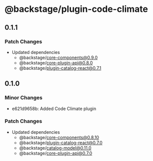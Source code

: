 # @backstage/plugin-code-climate

## 0.1.1

### Patch Changes

- Updated dependencies
  - @backstage/core-components@0.9.0
  - @backstage/core-plugin-api@0.8.0
  - @backstage/plugin-catalog-react@0.7.1

## 0.1.0

### Minor Changes

- e621d9658b: Added Code Climate plugin

### Patch Changes

- Updated dependencies
  - @backstage/core-components@0.8.10
  - @backstage/plugin-catalog-react@0.7.0
  - @backstage/catalog-model@0.11.0
  - @backstage/core-plugin-api@0.7.0
